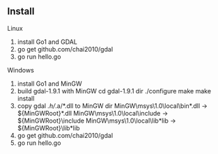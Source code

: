## Install

Linux

1. install Go1 and GDAL
2. go get github.com/chai2010/gdal
3. go run hello.go

Windows

1. install Go1 and MinGW
2. build gdal-1.9.1 with MinGW
   cd gdal-1.9.1 dir
   ./configure
   make
   make install
3. copy gdal *.h/*.a/*.dll to MinGW dir 
   MinGW\msys\1.0\local\bin\*.dll -> ${MinGWRoot}\*.dll
   MinGW\msys\1.0\local\include   -> ${MinGWRoot}\include
   MinGW\msys\1.0\local\lib\*lib  -> ${MinGWRoot}\lib\*lib
4. go get github.com/chai2010/gdal
5. go run hello.go
